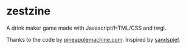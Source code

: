 # zestzine

A drink maker game made with Javascript/HTML/CSS and twgl.

Thanks to the code by [pineapplemachine.com](http://pineapplemachine.com/demos/websand/sand.html).
Inspired by [sandspiel](https://github.com/MaxBittker/sandspiel).
